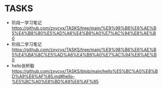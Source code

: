# TASKS
* 阶段一学习笔记<https://github.com/zxycyx/TASKS/tree/main/%E9%98%B6%E6%AE%B5%E4%B8%80%E5%AD%A6%E4%B9%A0%E7%AC%94%E8%AE%B0>
* 阶段二学习笔记<https://github.com/zxycyx/TASKS/tree/main/%E9%98%B6%E6%AE%B5%E4%BA%8C%E5%AD%A6%E4%B9%A0%E7%AC%94%E8%AE%B0>
* hello张轩毅<https://github.com/zxycyx/TASKS/blob/main/hello%E5%BC%A0%E8%BD%A9%E6%AF%85.md#hello-%E5%BC%A0%E8%BD%A9%E6%AF%85>
